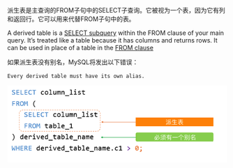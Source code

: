 派生表是主查询的FROM子句中的SELECT子查询。它被视为一个表，因为它有列和返回行。它可以用来代替FROM子句中的表。

A derived table is a [SELECT subquery](https://www.databasestar.com/sql-subqueries/) within the FROM clause of your main query. It’s treated like a table because it has columns and returns rows. It can be used in place of a table in the [FROM clause](https://www.databasestar.com/sql-select-statement/)

如果派生表没有别名，MySQL将发出以下错误：

~~~
Every derived table must have its own alias.
~~~

![MySQL-Derived-Table](../images/mysql/MySQL-Derived-Table.png)

